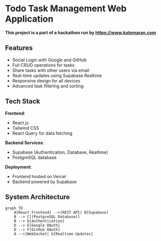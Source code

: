# Todo Task Management Web Application
**This project is a part of a hackathon run by
https://www.katomaran.com**
## Features

- Social Login with Google and GitHub
- Full CRUD operations for tasks
- Share tasks with other users via email
- Real-time updates using Supabase Realtime
- Responsive design for all devices
- Advanced task filtering and sorting

## Tech Stack

**Frontend**:
- React.js
- Tailwind CSS
- React Query for data fetching

**Backend Services**:
- Supabase (Authentication, Database, Realtime)
- PostgreSQL database

**Deployment**:
- Frontend hosted on Vercel
- Backend powered by Supabase

## System Architecture

```mermaid
graph TD
    A[React Frontend] -->|REST API| B[Supabase]
    B --> C[(PostgreSQL Database)]
    B --> D[Authentication]
    D --> E[Google OAuth]
    D --> F[GitHub OAuth]
    A -->|WebSocket| G[Realtime Updates]



